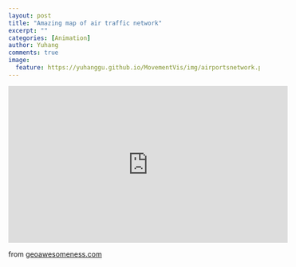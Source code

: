 ```yaml
---
layout: post
title: "Amazing map of air traffic network"
excerpt: ""
categories: [Animation]
author: Yuhang
comments: true
image:
  feature: https://yuhanggu.github.io/MovementVis/img/airportsnetwork.png
---
```


<div>
    <iframe width="560" height="315" src="https://www.youtube.com/embed/4fI2R9CX0Po" frameborder="0" allowfullscreen></iframe>
    <br>
</div>


<p>from <a href="http://geoawesomeness.com/amazing-map-of-air-traffic-network/">geoawesomeness.com</a></p>